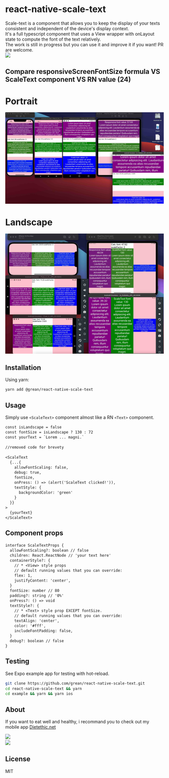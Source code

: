# react-native-scale-text
Scale-text is a component that allows you to keep the display of your texts consistent and independent of the device's display context.<br/>
It's a full typescript component that uses a View wrapper with onLayout state to compute the font of the text relatively.<br/>
The work is still in progress but you can use it and improve it if you want! PR are welcome.<br/>
<a align="center" href="https://www.npmjs.com/package/@grean/react-native-scale-text">
  <img src="https://img.shields.io/npm/v/@grean/react-native-scale-text" />
</a>

## Compare responsiveScreenFontSize formula VS ScaleText component VS RN value (24) 
# Portrait
![Examples in protrait](./assets/portrait.jpg)
# Landscape
![Example in landscape](./assets/landscape.jpg)

## Installation
Using yarn:

```sh
yarn add @grean/react-native-scale-text
```

## Usage
Simply use ```<ScaleText>``` component almost like a RN ```<Text>``` component.

```tsx
const isLandscape = false
const fontSize = isLandscape ? 130 : 72
const yourText = `Lorem ... magni.`

//removed code for brevety

<ScaleText
  {...{
    allowFontScaling: false,
    debug: true,
    fontSize,
    onPress: () => (alert('ScaleText clicked!')),
    textStyle: {
      backgroundColor: 'green'
    }
  }}
>
  {yourText}
</ScaleText>
```

## Component props
```tsx
interface ScaleTextProps {
  allowFontScaling?: boolean // false
  children: React.ReactNode // 'your text here'
  containerStyle?: {
    // * <View> style props
    // default running values that you can override:
    flex: 1,
    justifyContent: 'center',
  }
  fontSize: number // 80
  padding?: string // '0%'
  onPress?: () => void
  textStyle?: {
    // * <Text> style prop EXCEPT fontSize.
    // default running values that you can override:
    textAlign: 'center',
    color: '#fff',
    includeFontPadding: false,
  }
  debug?: boolean // false
}
```

## Testing
See Expo example app for testing with hot-reload.
```sh
git clone https://github.com/grean/react-native-scale-text.git
cd react-native-scale-text && yarn
cd example && yarn && yarn ios
```

## About
If you want to eat well and healthy, i recommand you to check out my mobile app [Dietethic.net](https://dietethic.net)<br/>

<a align="center" href="https://github.com/grean?tab=followers">
  <img src="https://img.shields.io/github/followers/grean?label=Follow%20%40grean&style=social" />
</a>
<br />
<a align="center" href="https://twitter.com/reanGuillaume">
  <img src="https://img.shields.io/twitter/follow/reanGuillaume?label=Follow%20%40reanGuillaume&style=social" />
</a>

## License 
MIT
